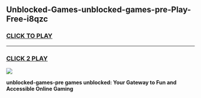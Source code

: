 
## Unblocked-Games-unblocked-games-pre-Play-Free-i8qzc
<h3>
<a href="https://premium76.site?title=unblocked-games-pre&ref=09A">CLICK TO PLAY</a></h3>
<hr>

<h3>
<a href="https://premium76.site?title=unblocked-games-pre&ref=09A">CLICK 2 PLAY</a>
  
</h3>

<a href="https://premium76.site?title=unblocked-games-pre&ref=09A"><img src="https://clearcache.store/games.png"></a>


**unblocked-games-pre games unblocked: Your Gateway to Fun and Accessible Online Gaming**
